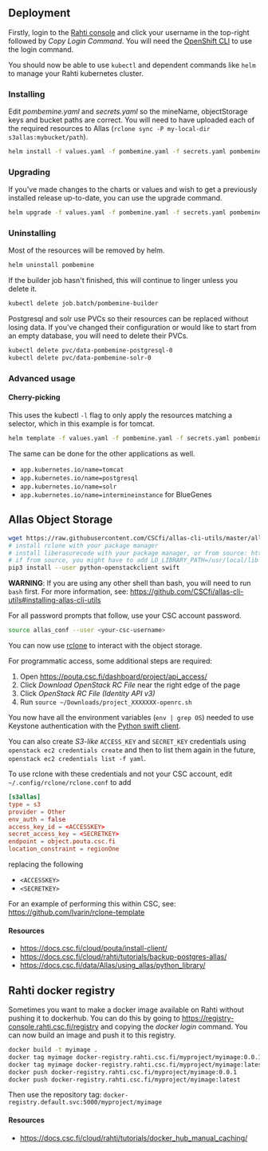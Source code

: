 ## Deployment

Firstly, login to the [Rahti console](https://rahti.csc.fi:8443) and click your username in the top-right followed by *Copy Login Command*. You will need the [OpenShift CLI](https://github.com/openshift/origin/releases) to use the login command.

You should now be able to use `kubectl` and dependent commands like `helm` to manage your Rahti kubernetes cluster.

### Installing

Edit *pombemine.yaml* and *secrets.yaml* so the mineName, objectStorage keys and bucket paths are correct. You will need to have uploaded each of the required resources to Allas (`rclone sync -P my-local-dir s3allas:mybucket/path`).

```bash
helm install -f values.yaml -f pombemine.yaml -f secrets.yaml pombemine ../helm-operator/helm-charts/intermineinstance
```

### Upgrading

If you've made changes to the charts or values and wish to get a previously installed release up-to-date, you can use the upgrade command.

```bash
helm upgrade -f values.yaml -f pombemine.yaml -f secrets.yaml pombemine ../helm-operator/helm-charts/intermineinstance
```

### Uninstalling

Most of the resources will be removed by helm.

```bash
helm uninstall pombemine
```

If the builder job hasn't finished, this will continue to linger unless you delete it.

```bash
kubectl delete job.batch/pombemine-builder
```

Postgresql and solr use PVCs so their resources can be replaced without losing data. If you've changed their configuration or would like to start from an empty database, you will need to delete their PVCs.

```bash
kubectl delete pvc/data-pombemine-postgresql-0
kubectl delete pvc/data-pombemine-solr-0
```

### Advanced usage

#### Cherry-picking

This uses the kubectl `-l` flag to only apply the resources matching a selector, which in this example is for tomcat.

```bash
helm template -f values.yaml -f pombemine.yaml -f secrets.yaml pombemine ../helm-operator/helm-charts/intermineinstance | kubectl apply -f - -l app.kubernetes.io/name=tomcat
```

The same can be done for the other applications as well.

- `app.kubernetes.io/name=tomcat`
- `app.kubernetes.io/name=postgresql`
- `app.kubernetes.io/name=solr`
- `app.kubernetes.io/name=intermineinstance` for BlueGenes

## Allas Object Storage

```bash
wget https://raw.githubusercontent.com/CSCfi/allas-cli-utils/master/allas_conf
# install rclone with your package manager
# install liberasurecode with your package manager, or from source: https://github.com/openstack/liberasurecode
# if from source, you might have to add LD_LIBRARY_PATH=/usr/local/lib to the below command.
pip3 install --user python-openstackclient swift
```

**WARNING**: If you are using any other shell than bash, you will need to run `bash` first. For more information, see: https://github.com/CSCfi/allas-cli-utils#installing-allas-cli-utils

For all password prompts that follow, use your CSC account password.

```bash
source allas_conf --user <your-csc-username>
```

You can now use [rclone](https://docs.csc.fi/data/Allas/using_allas/rclone/) to interact with the object storage.

For programmatic access, some additional steps are required:

1. Open https://pouta.csc.fi/dashboard/project/api_access/
1. Click *Download OpenStack RC File* near the right edge of the page
1. Click *OpenStack RC File (Identity API v3)*
1. Run `source ~/Downloads/project_XXXXXXX-openrc.sh`

You now have all the environment variables (`env | grep OS`) needed to use Keystone authentication with the [Python swift client](https://docs.openstack.org/python-swiftclient/newton/client-api.html).

You can also create *S3-like* `ACCESS_KEY` and `SECRET_KEY` credentials using `openstack ec2 credentials create` and then to list them again in the future, `openstack ec2 credentials list -f yaml`.

To use rclone with these credentials and not your CSC account, edit `~/.config/rclone/rclone.conf` to add

```rc
[s3allas]
type = s3
provider = Other
env_auth = false
access_key_id = <ACCESSKEY>
secret_access_key = <SECRETKEY>
endpoint = object.pouta.csc.fi
location_constraint = regionOne
```

replacing the following

- `<ACCESSKEY>`
- `<SECRETKEY>`

For an example of performing this within CSC, see: https://github.com/lvarin/rclone-template

#### Resources
- https://docs.csc.fi/cloud/pouta/install-client/
- https://docs.csc.fi/cloud/rahti/tutorials/backup-postgres-allas/
- https://docs.csc.fi/data/Allas/using_allas/python_library/

## Rahti docker registry

Sometimes you want to make a docker image available on Rahti without pushing it to dockerhub. You can do this by going to https://registry-console.rahti.csc.fi/registry and copying the *docker login* command. You can now build an image and push it to this registry.

```bash
docker build -t myimage .
docker tag myimage docker-registry.rahti.csc.fi/myproject/myimage:0.0.1
docker tag myimage docker-registry.rahti.csc.fi/myproject/myimage:latest
docker push docker-registry.rahti.csc.fi/myproject/myimage:0.0.1
docker push docker-registry.rahti.csc.fi/myproject/myimage:latest
```

Then use the repository tag: `docker-registry.default.svc:5000/myproject/myimage`


#### Resources
- https://docs.csc.fi/cloud/rahti/tutorials/docker_hub_manual_caching/

